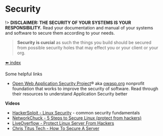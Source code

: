 # Security

!> **DISCLAIMER: THE SECURITY OF YOUR SYSTEMS IS YOUR RESPONSIBILITY.** Read your documentation and manual of your systems and software to secure them according to your needs.

> **Security is curcial** as such the things you build should be secured from possible security holes that may effect you or your client or your org.

[⬅️ index](/software/index)

Some helpful links

* [Open Web Application Security Project](https://owasp.org/)® aka [owasp.org](https://owasp.org/) nonprofit foundation that works to improve the security of software. Read through their resources to understand Application Security better

**Videos**

* [HackerSploit - Linux Security](https://www.youtube.com/playlist?list=PLBf0hzazHTGMG7fJvZoAAw-JE3WyMIOQv) - common security fundamentals
* [NetworkChuck - 5 Steps to Secure Linux (protect from hackers)](https://www.youtube.com/watch?v=ZhMw53Ud2tY)
* [LiveOverflow - Protect Linux Server From Hackers](https://www.youtube.com/watch?v=fKuqYQdqRIs)
* [Chris Titus Tech - How To Secure A Server](https://www.youtube.com/watch?v=7pJKBL9x6bY)
<!-- * []() - desc -->